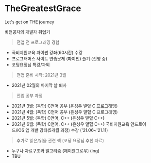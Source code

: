 # TheGreatestGrace
Let's get on THE journey

비전공자의 개발자 취업기

> 전업 전 프로그래밍 경험
  - 국비지원교육 파이썬 강좌(60시간) 수강
  - 프로그래머스 사이트 연습문제 (파이썬) 풀기 (진행 중)
  - 코딩요정님 특강/과외

> 전업 준비 시작: 2021년 3월
  - 2021년 02월의 마지막 날 퇴사

> 전업 공부 과정
  - 2021년 3월: (독학) C언어 공부 (윤성우 열혈 C 프로그래밍)
  - 2021년 4월: (독학) C언어 공부 (윤성우 열혈 C 프로그래밍)
  - 2021년 5월: (독학) C언어, C++ (윤성우 열혈 C++)
  - 2021년 6월: (독학) C언어, C++ (윤성우 열혈 C++)
                국비지원교육 안드로이드/iOS 앱 개발 강좌(5개월 과정) 수강 ('21.06~'21.11)
                
> 추가로 읽은/읽을 관련 책 (코딩 요정님 추천 자료)
  - 누구나 자료구조와 알고리즘 (제이웬그로우) (ing)
  - TBU
  
